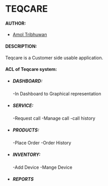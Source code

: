 # TEQCARE

#### AUTHOR:

- [Amol Tribhuwan](https://github.com/amolnt "Amol's github profile")

#### DESCRIPTION:
Teqcare is a Customer side usable application. 

#### ACL of Teqcare system:

- ##### DASHBOARD:
	-In Dashboard to Graphical representation	

- ##### SERVICE:
	-Request call 
	-Manage call
	-call history

- ##### PRODUCTS:
	-Place Order
	-Order History

- ##### INVENTORY:
	-Add Device
	-Mange Device

- ##### REPORTS


